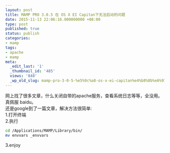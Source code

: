 ```yaml
---
layout: post
title: MAMP PRO 3.0.5 在 OS X EI Capitan下无法启动的问题
date: 2015-11-13 22:06:16.000000000 +08:00
type: post
published: true
status: publish
categories:
- mamp
tags:
- apache
- mamp
meta:
  _edit_last: '1'
  _thumbnail_id: '485'
  views: '848'
  _wp_old_slug: mamp-pro-3-0-5-%e5%9c%a8-os-x-ei-capitan%e4%b8%8b%e6%97%a0%e6%b3%95%e5%90%af%e5%8a%a8%e7%9a%84%e9%97%ae%e9%a2%98
---
```

网上找了很多文章，什么关闭自带的apache服务，查看系统日志等等，全没用。真佩服 baidu。   
还是google到了一篇文章，解决方法很简单:   
1.打开终端   
2.执行

```bash
cd /Applications/MAMP/Library/bin/
mv envvars _envvars
```

3.enjoy